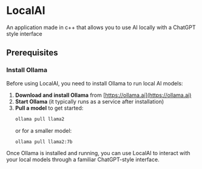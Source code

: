 # LocalAI
An application made in c++ that allows you to use AI locally with a ChatGPT style interface

## Prerequisites

### Install Ollama
Before using LocalAI, you need to install Ollama to run local AI models:

1. **Download and install Ollama** from [https://ollama.ai](https://ollama.ai)
2. **Start Ollama** (it typically runs as a service after installation)
3. **Pull a model** to get started:
   ```bash
   ollama pull llama2
   ```
   or for a smaller model:
   ```bash
   ollama pull llama2:7b
   ```

Once Ollama is installed and running, you can use LocalAI to interact with your local models through a familiar ChatGPT-style interface.
